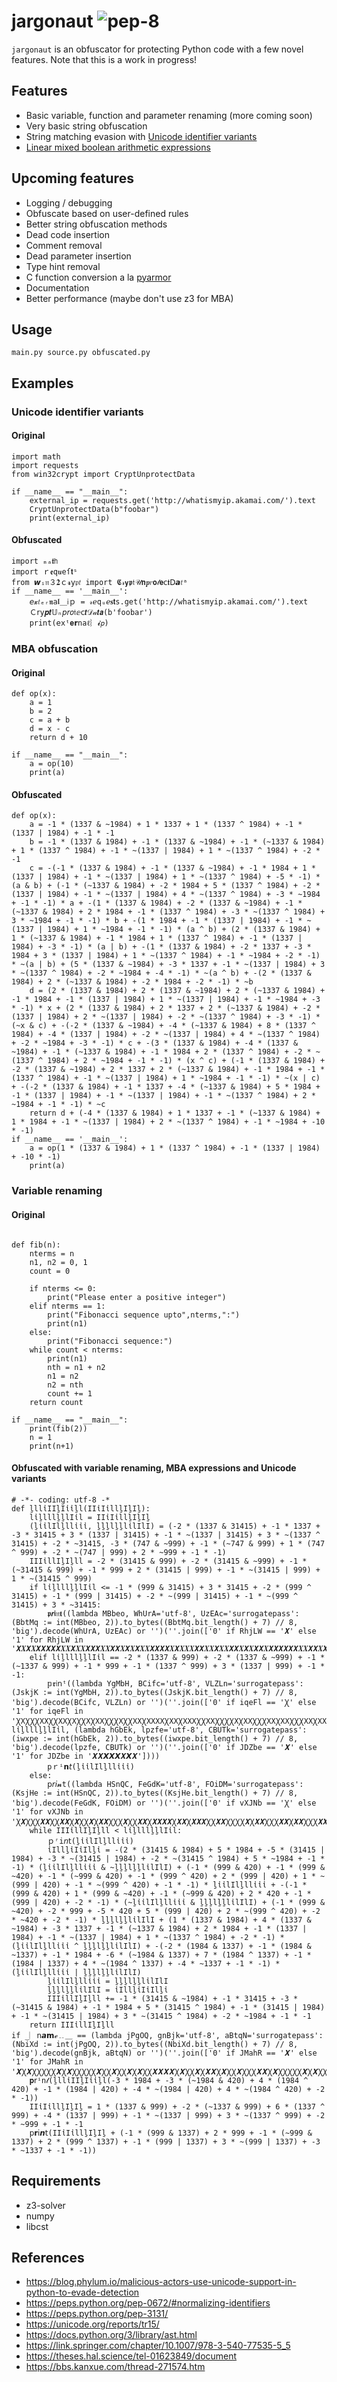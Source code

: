 # jargonaut ![pep-8](https://github.com/xor-eax-eax-ret/jargonaut/actions/workflows/pep8.yml/badge.svg)
`jargonaut` is an obfuscator for protecting Python code with a few novel features. Note that this is a work in progress! 

## Features
- Basic variable, function and parameter renaming (more coming soon)
- Very basic string obfuscation 
- String matching evasion with [Unicode identifier variants](https://blog.phylum.io/malicious-actors-use-unicode-support-in-python-to-evade-detection)
- [Linear mixed boolean arithmetic expressions](https://link.springer.com/chapter/10.1007/978-3-540-77535-5_5)

## Upcoming features 
- Logging / debugging 
- Obfuscate based on user-defined rules 
- Better string obfuscation methods
- Dead code insertion
- Comment removal 
- Dead parameter insertion
- Type hint removal 
- C function conversion a la [pyarmor](https://github.com/dashingsoft/pyarmor)
- Documentation
- Better performance (maybe don't use z3 for MBA)

## Usage
```main.py source.py obfuscated.py```

## Examples
### Unicode identifier variants
#### Original
```
import math
import requests
from win32crypt import CryptUnprotectData

if __name__ == "__main__":
    external_ip = requests.get('http://whatismyip.akamai.com/').text
    CryptUnprotectData(b"foobar")
    print(external_ip)
```
#### Obfuscated 
```
import ₘₐ𝖙𝗁
import ｒ𝖊𝚚𝒖𝚎ſ𝘁ˢ
from 𝙬ᵢ𝔫３𝟐ｃ𝓻𝗒𝔭𝑡 import 𝕮𝓇𝘆𝖕𝔱𝒰𝗻𝒑𝑟𝗼𝓉𝗲ⅽ𝖙Ⅾ𝙖𝑡ᵃ
if __name__ == '__main__':
    𝘦𝔁𝑡ₑᵣ𝖓𝚊𝖑＿𝗂ｐ = 𝓇ℯ𝚚ᵤℯ𝐬𝘁s.get('http://whatismyip.akamai.com/').text
    Ｃ𝗋y𝒑𝒕𝕌ₙ𝘱𝘳𝑜𝔱ⅇ𝖼𝙩𝒟𝒶𝙩𝙖(b'foobar')
    print(𝖾𝚡ᵗ𝐞𝗿𝚗aℓ︴𝓲𝘱)
```
### MBA obfuscation
#### Original 
```
def op(x):
    a = 1
    b = 2
    c = a + b
    d = x - c 
    return d + 10

if __name__ == "__main__":
    a = op(10)
    print(a)
```
#### Obfuscated 
```
def op(x):
    a = -1 * (1337 & ~1984) + 1 * 1337 + 1 * (1337 ^ 1984) + -1 * (1337 | 1984) + -1 * -1
    b = -1 * (1337 & 1984) + -1 * (1337 & ~1984) + -1 * (~1337 & 1984) + 1 * (1337 ^ 1984) + -1 * ~(1337 | 1984) + 1 * ~(1337 ^ 1984) + -2 * -1
    c = -(-1 * (1337 & 1984) + -1 * (1337 & ~1984) + -1 * 1984 + 1 * (1337 | 1984) + -1 * ~(1337 | 1984) + 1 * ~(1337 ^ 1984) + -5 * -1) * (a & b) + (-1 * (~1337 & 1984) + -2 * 1984 + 5 * (1337 ^ 1984) + -2 * (1337 | 1984) + -1 * ~(1337 | 1984) + 4 * ~(1337 ^ 1984) + -3 * ~1984 + -1 * -1) * a + -(1 * (1337 & 1984) + -2 * (1337 & ~1984) + -1 * (~1337 & 1984) + 2 * 1984 + -1 * (1337 ^ 1984) + -3 * ~(1337 ^ 1984) + 3 * ~1984 + -1 * -1) * b + -(1 * 1984 + -1 * (1337 | 1984) + -1 * ~(1337 | 1984) + 1 * ~1984 + -1 * -1) * (a ^ b) + (2 * (1337 & 1984) + 1 * (~1337 & 1984) + -1 * 1984 + 1 * (1337 ^ 1984) + -1 * (1337 | 1984) + -3 * -1) * (a | b) + -(1 * (1337 & 1984) + -2 * 1337 + -3 * 1984 + 3 * (1337 | 1984) + 1 * ~(1337 ^ 1984) + -1 * ~1984 + -2 * -1) * ~(a | b) + (5 * (1337 & ~1984) + -3 * 1337 + -1 * ~(1337 | 1984) + 3 * ~(1337 ^ 1984) + -2 * ~1984 + -4 * -1) * ~(a ^ b) + -(2 * (1337 & 1984) + 2 * (~1337 & 1984) + -2 * 1984 + -2 * -1) * ~b
    d = (2 * (1337 & 1984) + 2 * (1337 & ~1984) + 2 * (~1337 & 1984) + -1 * 1984 + -1 * (1337 | 1984) + 1 * ~(1337 | 1984) + -1 * ~1984 + -3 * -1) * x + (2 * (1337 & 1984) + 2 * 1337 + 2 * (~1337 & 1984) + -2 * (1337 | 1984) + 2 * ~(1337 | 1984) + -2 * ~(1337 ^ 1984) + -3 * -1) * (~x & c) + -(-2 * (1337 & ~1984) + -4 * (~1337 & 1984) + 8 * (1337 ^ 1984) + -4 * (1337 | 1984) + -2 * ~(1337 | 1984) + 4 * ~(1337 ^ 1984) + -2 * ~1984 + -3 * -1) * c + -(3 * (1337 & 1984) + -4 * (1337 & ~1984) + -1 * (~1337 & 1984) + -1 * 1984 + 2 * (1337 ^ 1984) + -2 * ~(1337 ^ 1984) + 2 * ~1984 + -1 * -1) * (x ^ c) + (-1 * (1337 & 1984) + -2 * (1337 & ~1984) + 2 * 1337 + 2 * (~1337 & 1984) + -1 * 1984 + -1 * (1337 ^ 1984) + -1 * ~(1337 | 1984) + 1 * ~1984 + -1 * -1) * ~(x | c) + -(-2 * (1337 & 1984) + -1 * 1337 + -4 * (~1337 & 1984) + 5 * 1984 + -1 * (1337 | 1984) + -1 * ~(1337 | 1984) + -1 * ~(1337 ^ 1984) + 2 * ~1984 + -1 * -1) * ~c
    return d + (-4 * (1337 & 1984) + 1 * 1337 + -1 * (~1337 & 1984) + 1 * 1984 + -1 * ~(1337 | 1984) + 2 * ~(1337 ^ 1984) + -1 * ~1984 + -10 * -1)
if __name__ == '__main__':
    a = op(1 * (1337 & 1984) + 1 * (1337 ^ 1984) + -1 * (1337 | 1984) + -10 * -1)
    print(a)
```
### Variable renaming 
#### Original
```

def fib(n):
    nterms = n 
    n1, n2 = 0, 1
    count = 0

    if nterms <= 0:
        print("Please enter a positive integer")
    elif nterms == 1:
        print("Fibonacci sequence upto",nterms,":")
        print(n1)
    else:
        print("Fibonacci sequence:")
    while count < nterms:
        print(n1)
        nth = n1 + n2
        n1 = n2
        n2 = nth
        count += 1
    return count

if __name__ == "__main__":
    print(fib(2))
    n = 1
    print(n+1)
```
#### Obfuscated with variable renaming, MBA expressions and Unicode variants
```
# -*- coding: utf-8 -*
def ḻllἰIIḻIἰἰḻl(IIἰIἰllḻIḻIḻ):
    lἰḻlllḻḻlIἰl = IIἰIἰllḻIḻIḻ
    (ḻἰἰlIlḻllἰἰἰ, ḻḻḻlḻḻlἰlIlI) = (-2 * (1337 & 31415) + -1 * 1337 + -3 * 31415 + 3 * (1337 | 31415) + -1 * ~(1337 | 31415) + 3 * ~(1337 ^ 31415) + -2 * ~31415, -3 * (747 & ~999) + -1 * (~747 & 999) + 1 * (747 ^ 999) + -2 * ~(747 | 999) + 2 * ~999 + -1 * -1)
    IIIἰllIḻIḻll = -2 * (31415 & 999) + -2 * (31415 & ~999) + -1 * (~31415 & 999) + -1 * 999 + 2 * (31415 | 999) + -1 * ~(31415 | 999) + 1 * ~(31415 ^ 999)
    if lἰḻlllḻḻlIἰl <= -1 * (999 & 31415) + 3 * 31415 + -2 * (999 ^ 31415) + -1 * (999 | 31415) + -2 * ~(999 | 31415) + -1 * ~(999 ^ 31415) + 3 * ~31415:
        𝖕𝙧𝖎𝔫𝐭((lambda MBbeo, WhUrA='utf-8', UzEAc='surrogatepass': (BbtMq := int(MBbeo, 2)).to_bytes((BbtMq.bit_length() + 7) // 8, 'big').decode(WhUrA, UzEAc) or '')(''.join(['0' if RhjLW == '𝙓' else '1' for RhjLW in '𝙓𝑿𝙓𝑿𝙓𝙓𝙓𝙓𝙓𝑿𝑿𝙓𝑿𝑿𝙓𝙓𝙓𝑿𝑿𝙓𝙓𝑿𝙓𝑿𝙓𝑿𝑿𝙓𝙓𝙓𝙓𝑿𝙓𝑿𝑿𝑿𝙓𝙓𝑿𝑿𝙓𝑿𝑿𝙓𝙓𝑿𝙓𝑿𝙓𝙓𝑿𝙓𝙓𝙓𝙓𝙓𝙓𝑿𝑿𝙓𝙓𝑿𝙓𝑿𝙓𝑿𝑿𝙓𝑿𝑿𝑿𝙓𝙓𝑿𝑿𝑿𝙓𝑿𝙓𝙓𝙓𝑿𝑿𝙓𝙓𝑿𝙓𝑿𝙓𝑿𝑿𝑿𝙓𝙓𝑿𝙓𝙓𝙓𝑿𝙓𝙓𝙓𝙓𝙓𝙓𝑿𝑿𝙓𝙓𝙓𝙓𝑿𝙓𝙓𝑿𝙓𝙓𝙓𝙓𝙓𝙓𝑿𝑿𝑿𝙓𝙓𝙓𝙓𝙓𝑿𝑿𝙓𝑿𝑿𝑿𝑿𝙓𝑿𝑿𝑿𝙓𝙓𝑿𝑿𝙓𝑿𝑿𝙓𝑿𝙓𝙓𝑿𝙓𝑿𝑿𝑿𝙓𝑿𝙓𝙓𝙓𝑿𝑿𝙓𝑿𝙓𝙓𝑿𝙓𝑿𝑿𝑿𝙓𝑿𝑿𝙓𝙓𝑿𝑿𝙓𝙓𝑿𝙓𝑿𝙓𝙓𝑿𝙓𝙓𝙓𝙓𝙓𝙓𝑿𝑿𝙓𝑿𝙓𝙓𝑿𝙓𝑿𝑿𝙓𝑿𝑿𝑿𝙓𝙓𝑿𝑿𝑿𝙓𝑿𝙓𝙓𝙓𝑿𝑿𝙓𝙓𝑿𝙓𝑿𝙓𝑿𝑿𝙓𝙓𝑿𝑿𝑿𝙓𝑿𝑿𝙓𝙓𝑿𝙓𝑿𝙓𝑿𝑿𝑿𝙓𝙓𝑿𝙓'])))
    elif lἰḻlllḻḻlIἰl == -2 * (1337 & 999) + -2 * (1337 & ~999) + -1 * (~1337 & 999) + -1 * 999 + -1 * (1337 ^ 999) + 3 * (1337 | 999) + -1 * -1:
        𝕡𝖗𝔦𝗇ᵗ((lambda YgMbH, BCifc='utf-8', VLZLn='surrogatepass': (JskjK := int(YgMbH, 2)).to_bytes((JskjK.bit_length() + 7) // 8, 'big').decode(BCifc, VLZLn) or '')(''.join(['0' if iqeFl == 'Ꭓ' else '1' for iqeFl in 'Ꭓ𝚇ꞳꞳꞳ𝚇𝚇ꞳꞳ𝚇𝚇Ꭓ𝚇ꞳꞳ𝚇Ꭓ𝚇𝚇ꞳꞳꞳ𝚇ꞳꞳ𝚇𝚇Ꭓ𝚇𝚇𝚇𝚇Ꭓ𝚇𝚇Ꭓ𝚇𝚇𝚇ꞳꞳ𝚇𝚇ꞳꞳꞳꞳ𝚇Ꭓ𝚇𝚇ꞳꞳꞳ𝚇𝚇Ꭓ𝚇𝚇ꞳꞳꞳ𝚇𝚇Ꭓ𝚇𝚇Ꭓ𝚇ꞳꞳ𝚇ꞳꞳ𝚇ꞳꞳꞳꞳꞳꞳ𝚇𝚇𝚇ꞳꞳ𝚇𝚇Ꭓ𝚇𝚇ꞳꞳ𝚇Ꭓ𝚇Ꭓ𝚇𝚇𝚇ꞳꞳꞳ𝚇Ꭓ𝚇𝚇𝚇Ꭓ𝚇Ꭓ𝚇Ꭓ𝚇𝚇ꞳꞳ𝚇Ꭓ𝚇Ꭓ𝚇𝚇Ꭓ𝚇𝚇𝚇ꞳꞳ𝚇𝚇ꞳꞳꞳ𝚇𝚇Ꭓ𝚇𝚇ꞳꞳ𝚇Ꭓ𝚇ꞳꞳ𝚇ꞳꞳꞳꞳꞳꞳ𝚇𝚇𝚇Ꭓ𝚇Ꭓ𝚇Ꭓ𝚇𝚇𝚇ꞳꞳꞳꞳꞳ𝚇𝚇𝚇Ꭓ𝚇ꞳꞳꞳ𝚇𝚇Ꭓ𝚇𝚇𝚇𝚇'])), lἰḻlllḻḻlIἰl, (lambda hGbEk, lpzfe='utf-8', CBUTk='surrogatepass': (iwxpe := int(hGbEk, 2)).to_bytes((iwxpe.bit_length() + 7) // 8, 'big').decode(lpzfe, CBUTk) or '')(''.join(['0' if JDZbe == '𝑿' else '1' for JDZbe in '𝑿𝑿𝙓𝙓𝙓𝑿𝙓𝑿'])))
        𝚙ｒⁱ𝗻𝘵(ḻἰἰlIlḻllἰἰἰ)
    else:
        𝗉𝘳𝘪𝓷𝚝((lambda HSnQC, FeGdK='utf-8', FOiDM='surrogatepass': (KsjHe := int(HSnQC, 2)).to_bytes((KsjHe.bit_length() + 7) // 8, 'big').decode(FeGdK, FOiDM) or '')(''.join(['0' if vXJNb == 'Ꭓ' else '1' for vXJNb in 'Ꭓ𝙓ꞳꞳꞳ𝙓𝙓ꞳꞳ𝙓𝙓Ꭓ𝙓ꞳꞳ𝙓Ꭓ𝙓𝙓ꞳꞳꞳ𝙓ꞳꞳ𝙓𝙓Ꭓ𝙓𝙓𝙓𝙓Ꭓ𝙓𝙓Ꭓ𝙓𝙓𝙓ꞳꞳ𝙓𝙓ꞳꞳꞳꞳ𝙓Ꭓ𝙓𝙓ꞳꞳꞳ𝙓𝙓Ꭓ𝙓𝙓ꞳꞳꞳ𝙓𝙓Ꭓ𝙓𝙓Ꭓ𝙓ꞳꞳ𝙓ꞳꞳ𝙓ꞳꞳꞳꞳꞳꞳ𝙓𝙓𝙓ꞳꞳ𝙓𝙓Ꭓ𝙓𝙓ꞳꞳ𝙓Ꭓ𝙓Ꭓ𝙓𝙓𝙓ꞳꞳꞳ𝙓Ꭓ𝙓𝙓𝙓Ꭓ𝙓Ꭓ𝙓Ꭓ𝙓𝙓ꞳꞳ𝙓Ꭓ𝙓Ꭓ𝙓𝙓Ꭓ𝙓𝙓𝙓ꞳꞳ𝙓𝙓ꞳꞳꞳ𝙓𝙓Ꭓ𝙓𝙓ꞳꞳ𝙓Ꭓ𝙓ꞳꞳ𝙓𝙓𝙓Ꭓ𝙓Ꭓ'])))
    while IIIἰllIḻIḻll < lἰḻlllḻḻlIἰl:
        ｐʳi𝘯𝗍(ḻἰἰlIlḻllἰἰἰ)
        ἰIllḻἰIἰIlḻἰ = -(2 * (31415 & 1984) + 5 * 1984 + -5 * (31415 | 1984) + -3 * ~(31415 | 1984) + -2 * ~(31415 ^ 1984) + 5 * ~1984 + -1 * -1) * (ḻἰἰlIlḻllἰἰἰ & ~ḻḻḻlḻḻlἰlIlI) + (-1 * (999 & 420) + -1 * (999 & ~420) + -1 * (~999 & 420) + -1 * (999 ^ 420) + 2 * (999 | 420) + 1 * ~(999 | 420) + -1 * ~(999 ^ 420) + -1 * -1) * ḻἰἰlIlḻllἰἰἰ + -(-1 * (999 & 420) + 1 * (999 & ~420) + -1 * (~999 & 420) + 2 * 420 + -1 * (999 | 420) + -2 * -1) * (~ḻἰἰlIlḻllἰἰἰ & ḻḻḻlḻḻlἰlIlI) + (-1 * (999 & ~420) + -2 * 999 + -5 * 420 + 5 * (999 | 420) + 2 * ~(999 ^ 420) + -2 * ~420 + -2 * -1) * ḻḻḻlḻḻlἰlIlI + (1 * (1337 & 1984) + 4 * (1337 & ~1984) + -3 * 1337 + -1 * (~1337 & 1984) + 2 * 1984 + -1 * (1337 | 1984) + -1 * ~(1337 | 1984) + 1 * ~(1337 ^ 1984) + -2 * -1) * (ḻἰἰlIlḻllἰἰἰ ^ ḻḻḻlḻḻlἰlIlI) + -(-2 * (1984 & 1337) + -1 * (1984 & ~1337) + -1 * 1984 + -6 * (~1984 & 1337) + 7 * (1984 ^ 1337) + -1 * (1984 | 1337) + 4 * ~(1984 ^ 1337) + -4 * ~1337 + -1 * -1) * (ḻἰἰlIlḻllἰἰἰ | ḻḻḻlḻḻlἰlIlI)
        ḻἰἰlIlḻllἰἰἰ = ḻḻḻlḻḻlἰlIlI
        ḻḻḻlḻḻlἰlIlI = ἰIllḻἰIἰIlḻἰ
        IIIἰllIḻIḻll += -1 * (31415 & ~1984) + -1 * 31415 + -3 * (~31415 & 1984) + -1 * 1984 + 5 * (31415 ^ 1984) + -1 * (31415 | 1984) + -1 * ~(31415 | 1984) + 3 * ~(31415 ^ 1984) + -2 * ~1984 + -1 * -1
    return IIIἰllIḻIḻll
if _︳𝗇𝙖𝗺ℯ﹎＿ == (lambda jPgOQ, gnBjk='utf-8', aBtqN='surrogatepass': (NbiXd := int(jPgOQ, 2)).to_bytes((NbiXd.bit_length() + 7) // 8, 'big').decode(gnBjk, aBtqN) or '')(''.join(['0' if JMahR == '𝑿' else '1' for JMahR in '𝑿Ꭓ𝑿ꞳꞳꞳꞳꞳ𝑿Ꭓ𝑿ꞳꞳꞳꞳꞳ𝑿ꞳꞳ𝑿ꞳꞳ𝑿Ꭓ𝑿ꞳꞳ𝑿𝑿𝑿𝑿Ꭓ𝑿ꞳꞳ𝑿Ꭓ𝑿𝑿Ꭓ𝑿ꞳꞳ𝑿ꞳꞳꞳ𝑿𝑿Ꭓ𝑿ꞳꞳꞳꞳꞳ𝑿Ꭓ𝑿ꞳꞳꞳꞳꞳ'])):
    𝐩𝗋ⁱ𝚗𝓉(ḻllἰIIḻIἰἰḻl(-3 * 1984 + -3 * (~1984 & 420) + 4 * (1984 ^ 420) + -1 * (1984 | 420) + -4 * ~(1984 | 420) + 4 * ~(1984 ^ 420) + -2 * -1))
    IIἰIἰllḻIḻIḻ = 1 * (1337 & 999) + -2 * (~1337 & 999) + 6 * (1337 ^ 999) + -4 * (1337 | 999) + -1 * ~(1337 | 999) + 3 * ~(1337 ^ 999) + -2 * ~999 + -1 * -1
    𝗉𝗿𝗂𝙣𝗍(IIἰIἰllḻIḻIḻ + (-1 * (999 & 1337) + 2 * 999 + -1 * (~999 & 1337) + 2 * (999 ^ 1337) + -1 * (999 | 1337) + 3 * ~(999 | 1337) + -3 * ~1337 + -1 * -1))
```
## Requirements 
- z3-solver
- numpy
- libcst

## References
- https://blog.phylum.io/malicious-actors-use-unicode-support-in-python-to-evade-detection
- https://peps.python.org/pep-0672/#normalizing-identifiers
- https://peps.python.org/pep-3131/
- https://unicode.org/reports/tr15/
- https://docs.python.org/3/library/ast.html
- https://link.springer.com/chapter/10.1007/978-3-540-77535-5_5
- https://theses.hal.science/tel-01623849/document
- https://bbs.kanxue.com/thread-271574.htm